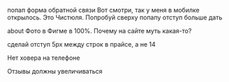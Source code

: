 попап форма обратной связи Вот смотри, так у меня в мобилке открылось. Это Чистюля. Попробуй сверху попапу отступ больше дать

about Фото в Фигме в 100%. Почему на сайте муть какая-то?

сделай отступ 5px между строк в прайсе, а не 14

Нет ховера на телефоне

Отзывы должны увеличиваться